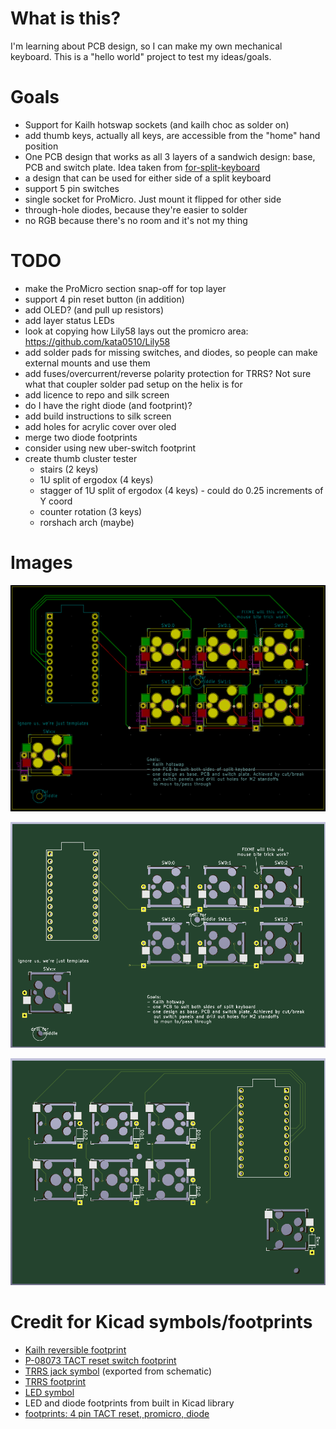 # What is this?
I'm learning about PCB design, so I can make my own mechanical keyboard. This
is a "hello world" project to test my ideas/goals.

# Goals
- Support for Kailh hotswap sockets (and kailh choc as solder on)
- add thumb keys, actually all keys, are accessible from the "home" hand
    position
- One PCB design that works as all 3 layers of a sandwich design: base, PCB and
    switch plate. Idea taken from [for-split-keyboard](https://github.com/peej/for-split-keyboard)
- a design that can be used for either side of a split keyboard
- support 5 pin switches
- single socket for ProMicro. Just mount it flipped for other side
- through-hole diodes, because they're easier to solder
- no RGB because there's no room and it's not my thing

# TODO
- make the ProMicro section snap-off for top layer
- support 4 pin reset button (in addition)
- add OLED? (and pull up resistors)
- add layer status LEDs
- look at copying how Lily58 lays out the promicro area: https://github.com/kata0510/Lily58
- add solder pads for missing switches, and diodes, so people can make external mounts and
    use them
- add fuses/overcurrent/reverse polarity protection for TRRS? Not sure what
    that coupler solder pad setup on the helix is for
- add licence to repo and silk screen
- do I have the right diode (and footprint)?
- add build instructions to silk screen
- add holes for acrylic cover over oled
- merge two diode footprints
- consider using new uber-switch footprint
- create thumb cluster tester
  - stairs (2 keys)
  - 1U split of ergodox (4 keys)
  - stagger of 1U split of ergodox (4 keys) - could do 0.25 increments of Y
      coord
  - counter rotation (3 keys)
  - rorshach arch (maybe)

# Images
![pcb design](./image/pcb-design.png)


![pcb front render](./image/pcb-front-render.png)


![pcb back render](./image/pcb-back-render.png)

# Credit for Kicad symbols/footprints
- [Kailh reversible footprint](https://github.com/daprice/keyswitches.pretty/blob/master/Kailh_socket_reversible.kicad_mod)
- [P-08073 TACT reset switch footprint](https://github.com/kata0510/minisplit/tree/master/minisplit-footprint.pretty)
- [TRRS jack symbol](https://github.com/MakotoKurauchi/helix/tree/master/PCB/beta) (exported from schematic)
- [TRRS footprint](https://github.com/keebio/Keebio-Parts.pretty/blob/master/TRRS-PJ-320A-dual.kicad_mod)
- [LED symbol](https://github.com/tmk/kicad_lib_tmk)
- LED and diode footprints from built in Kicad library
- [footprints: 4 pin TACT reset, promicro, diode](https://github.com/jpconstantineau/ErgoTravel/tree/master/Library/footprints.pretty)

